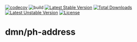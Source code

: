 [![codecov](https://codecov.io/gh/jmcnualan/ph-address/branch/master/graph/badge.svg)](https://codecov.io/gh/jmcnualan/ph-address)
![build](https://github.com/jmcnualan/ph-address/workflows/build/badge.svg?branch=master&event=push)
[![Latest Stable Version](https://poser.pugx.org/dmn/ph-address/v)](//packagist.org/packages/dmn/ph-address)
[![Total Downloads](https://poser.pugx.org/dmn/ph-address/downloads)](//packagist.org/packages/dmn/ph-address)
[![Latest Unstable Version](https://poser.pugx.org/dmn/ph-address/v/unstable)](//packagist.org/packages/dmn/ph-address)
[![License](https://poser.pugx.org/dmn/ph-address/license)](//packagist.org/packages/dmn/ph-address)
# dmn/ph-address
